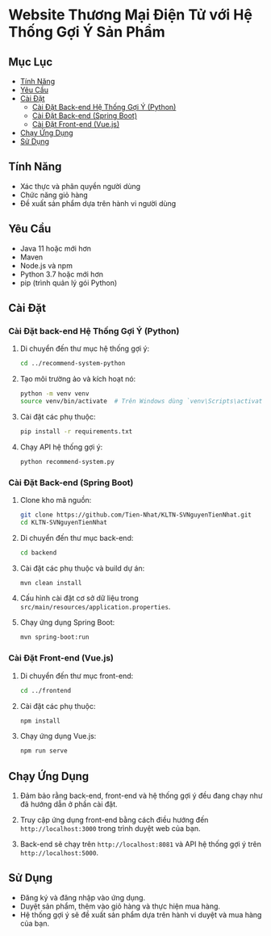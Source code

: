 # Website Thương Mại Điện Tử với Hệ Thống Gợi Ý Sản Phẩm

## Mục Lục
- [Tính Năng](#tính-năng)
- [Yêu Cầu](#yêu-cầu)
- [Cài Đặt](#cài-đặt)
  - [Cài Đặt Back-end Hệ Thống Gợi Ý (Python)](#cài-đặt-hệ-thống-gợi-ý-python)
  - [Cài Đặt Back-end (Spring Boot)](#cài-đặt-back-end-spring-boot)
  - [Cài Đặt Front-end (Vue.js)](#cài-đặt-front-end-vuejs)
- [Chạy Ứng Dụng](#chạy-ứng-dụng)
- [Sử Dụng](#sử-dụng)

## Tính Năng
- Xác thực và phân quyền người dùng
- Chức năng giỏ hàng
- Đề xuất sản phẩm dựa trên hành vi người dùng

## Yêu Cầu
- Java 11 hoặc mới hơn
- Maven
- Node.js và npm
- Python 3.7 hoặc mới hơn
- pip (trình quản lý gói Python)

## Cài Đặt
### Cài Đặt back-end Hệ Thống Gợi Ý (Python)
1. Di chuyển đến thư mục hệ thống gợi ý:
    ```bash
    cd ../recommend-system-python
    ```

2. Tạo môi trường ảo và kích hoạt nó:
    ```bash
    python -m venv venv
    source venv/bin/activate  # Trên Windows dùng `venv\Scripts\activate`
    ```

3. Cài đặt các phụ thuộc:
    ```bash
    pip install -r requirements.txt
    ```

4. Chạy API hệ thống gợi ý:
    ```bash
    python recommend-system.py
    ```

### Cài Đặt Back-end (Spring Boot)
1. Clone kho mã nguồn:
    ```bash
    git clone https://github.com/Tien-Nhat/KLTN-SVNguyenTienNhat.git
    cd KLTN-SVNguyenTienNhat
    ```

2. Di chuyển đến thư mục back-end:
    ```bash
    cd backend
    ```

3. Cài đặt các phụ thuộc và build dự án:
    ```bash
    mvn clean install
    ```

4. Cấu hình cài đặt cơ sở dữ liệu trong `src/main/resources/application.properties`.

5. Chạy ứng dụng Spring Boot:
    ```bash
    mvn spring-boot:run
    ```

### Cài Đặt Front-end (Vue.js)
1. Di chuyển đến thư mục front-end:
    ```bash
    cd ../frontend
    ```

2. Cài đặt các phụ thuộc:
    ```bash
    npm install
    ```

3. Chạy ứng dụng Vue.js:
    ```bash
    npm run serve
    ```

## Chạy Ứng Dụng
1. Đảm bảo rằng back-end, front-end và hệ thống gợi ý đều đang chạy như đã hướng dẫn ở phần cài đặt.

2. Truy cập ứng dụng front-end bằng cách điều hướng đến `http://localhost:3000` trong trình duyệt web của bạn.

3. Back-end sẽ chạy trên `http://localhost:8081` và API hệ thống gợi ý trên `http://localhost:5000`.

## Sử Dụng
- Đăng ký và đăng nhập vào ứng dụng.
- Duyệt sản phẩm, thêm vào giỏ hàng và thực hiện mua hàng.
- Hệ thống gợi ý sẽ đề xuất sản phẩm dựa trên hành vi duyệt và mua hàng của bạn.
